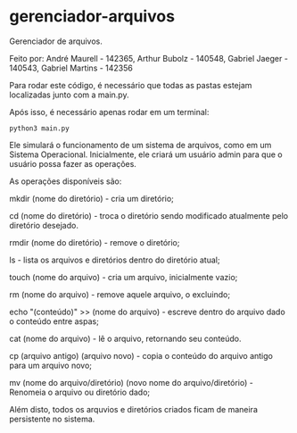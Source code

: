 # gerenciador-arquivos

Gerenciador de arquivos.

Feito por: André Maurell - 142365, Arthur Bubolz - 140548, Gabriel Jaeger - 140543, Gabriel Martins - 142356

Para rodar este código, é necessário que todas as pastas estejam localizadas junto com a main.py.

Após isso, é necessário apenas rodar em um terminal: 

```
python3 main.py
```

Ele simulará o funcionamento de um sistema de arquivos, como em um Sistema Operacional. Inicialmente, ele criará um usuário admin para que o usuário possa fazer as operações.

As operações disponíveis são:

mkdir (nome do diretório) - cria um diretório;

cd (nome do diretório) - troca o diretório sendo modificado atualmente pelo diretório desejado.

rmdir (nome do diretório) - remove o diretório;

ls - lista os arquivos e diretórios dentro do diretório atual;

touch (nome do arquivo) - cria um arquivo, inicialmente vazio;

rm (nome do arquivo) - remove aquele arquivo, o excluindo;

echo "(conteúdo)" >> (nome do arquivo) - escreve dentro do arquivo dado o conteúdo entre aspas;

cat (nome do arquivo) - lê o arquivo, retornando seu conteúdo.

cp (arquivo antigo) (arquivo novo) - copia o conteúdo do arquivo antigo para um arquivo novo;

mv (nome do arquivo/diretório) (novo nome do arquivo/diretório) - Renomeia o arquivo ou diretório dado;


Além disto, todos os arquvios e diretórios criados ficam de maneira persistente no sistema.
